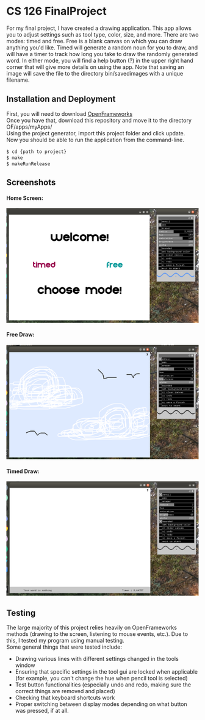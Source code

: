 # CS 126 FinalProject <br />
For my final project, I have created a drawing application. This app allows you to adjust settings such as tool type, color, size, and more. There are two modes: timed and free. Free is a blank canvas on which you can draw anything you'd like. Timed will generate a random noun for you to draw, and will have a timer to track how long you take to draw the randomly generated word. In either mode, you will find a help button (?) in the upper right hand corner that will give more details on using the app. Note that saving an image will save the file to the directory bin/savedimages with a unique filename. <br />
## Installation and Deployment <br />
First, you will need to download [OpenFrameworks](http://openframeworks.cc/download/) <br />
Once you have that, download this repository and move it to the directory OF/apps/myApps/ <br />
Using the project generator, import this project folder and click update. <br />
Now you should be able to run the application from the command-line. <br />
```
$ cd {path to project}
$ make
$ makeRunRelease
```
## Screenshots <br />
#### Home Screen: <br />
![picture](bin/screenshots/ScreenshotHome.png) <br />
#### Free Draw: <br />
![picture](bin/screenshots/ScreenshotFree.png) <br />
#### Timed Draw: <br />
![picture](bin/screenshots/ScreenshotTimed.png) <br />
## Testing <br />
The large majority of this project relies heavily on OpenFrameworks methods (drawing to the screen, listening to mouse events, etc.). Due to this, I tested my program using manual testing. <br /> 
Some general things that were tested include:
* Drawing various lines with different settings changed in the tools window
* Ensuring that specific settings in the tool gui are locked when applicable (for example, you can't change the hue when pencil tool is selected)
* Test button functionalities (especially undo and redo, making sure the correct things are removed and placed)
* Checking that keyboard shortcuts work
* Proper switching between display modes depending on what button was pressed, if at all.
